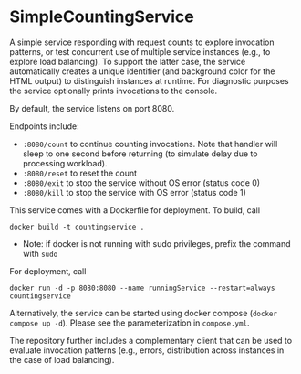 # SimpleCountingService
A simple service responding with request counts to explore invocation patterns, or test concurrent use of multiple service instances (e.g., to explore load balancing). To support the latter case, the service automatically creates a unique identifier (and background color for the HTML output) to distinguish instances at runtime. For diagnostic purposes the service optionally prints invocations to the console.

By default, the service listens on port 8080.

Endpoints include:

* `:8080/count` to continue counting invocations. Note that handler will sleep to one second before returning (to simulate delay due to processing workload).
* `:8080/reset` to reset the count
* `:8080/exit` to stop the service without OS error (status code 0)
* `:8080/kill` to stop the service with OS error (status code 1)

This service comes with a Dockerfile for deployment. To build, call

`docker build -t countingservice .`

* Note: if docker is not running with sudo privileges, prefix the command with `sudo`

For deployment, call

`docker run -d -p 8080:8080 --name runningService --restart=always countingservice`

Alternatively, the service can be started using docker compose (`docker compose up -d`). Please see the parameterization in `compose.yml`.

The repository further includes a complementary client that can be used to evaluate invocation patterns (e.g., errors, distribution across instances in the case of load balancing).
